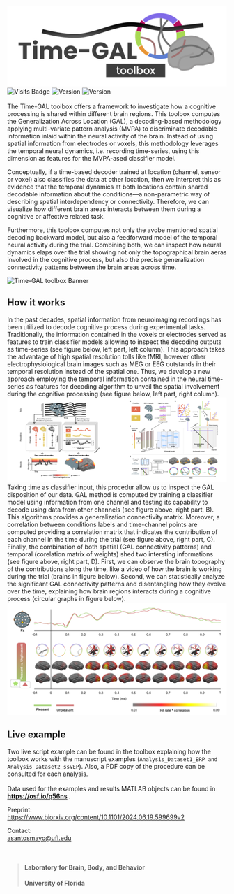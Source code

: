 ![Time-GAL toolbox Banner](pictures/TGAL_banner.png)
![Visits Badge](https://badges.pufler.dev/visits/csea-lab/time-GAL?style=for-the-badge)
<img alt="Version" src="https://img.shields.io/badge/Version-1.0.0-blue?style=for-the-badge">
<img alt="Version" src="https://img.shields.io/badge/Language-MATLAB-orange?style=for-the-badge">
<br>
<br>
The Time-GAL toolbox offers a framework to investigate how a  cognitive  processing is shared within different brain regions. This toolbox computes the Generalization Across Location (GAL), a decoding-based methodology applying multi-variate pattern analysis (MVPA) to discriminate decodable information inlaid within the neural activity of the brain. Instead of using spatial information from electrodes or voxels, this methodology leverages the temporal neural dynamics, i.e. recording time-series, using this dimension as features for the MVPA-ased classifier model.

Conceptually, if a time-based decoder trained at location (channel, sensor or voxel) also classifies the data at other location, then we interpret this as evidence that the temporal dynamics at both locations contain shared decodable information about the conditions—a non-parametric way of describing spatial interdependency or connectivity. Therefore, we can visualize how different brain areas interacts between them during a cognitive or affective related task.

Furthermore, this toolbox computes not only the avobe mentioned spatial decoding backward model, but also a feedforward model of the temporal neural activity during the trial. Combining both, we can inspect how neural dynamics elaps over the trial showing not only the topographical brain aeras involved in the cognitive process, but also the precise generalization connectivity patterns between the brain areas across time.

![Time-GAL toolbox Banner](pictures/videoTimedGAL.gif)

## How it works

In the past decades, spatial information from neuroimaging recordings has been utilized to decode cognitive process during experimental tasks. Traditionally, the information contained in the voxels or electrodes served as features to train classifier models allowing to inspect the decoding outputs as time-series (see figure below, left part, left column). This approach takes the advantage of high spatial resolution tolls like fMRI, however other electrophysiological brain images such as MEG or EEG outstands in their temporal resolution instead of the spatial one. Thus, we develop a new approach employing the temporal information contained in the neural time-series as features for decoding algorithm to unveil the spatial involvement during the cognitive processing (see figure below, left part, right column).
![Time-GAL toolbox Banner](pictures/methodology.png)
Taking time as classifier input, this procedur allow us to inspect the GAL disposition of our data. GAL method is computed by training a classifier model using information from one channel and testing its capability to decode using data from other channels (see figure above, right part, B). This algorithms provides a generalization connectivity matrix. Moreover, a correlation between conditions labels and time-channel points are computed providing a correlation matrix that indicates the contribution of each channel in the time during the trial (see figure above, right part, C). Finally, the combination of both spatial (GAL connectivity patterns) and temporal (corelation matrix of weights) shed two intersting informations (see figure above, right part, D). First, we can observe the brain topography of the contributions along the time, like a video of how the brain is working during the trial (brains in figure below). Second, we can statistically analyze the significant GAL connectivity patterns and disentangling how they evolve over the time, explaining how brain regions interacts during a cognitive process (circular graphs in figure below).
![Time-GAL toolbox Banner](pictures/timeGALexample.png)

## Live example

Two live script example can be found in the toolbox explaining how the toolbox works with the manuscript examples (``` Analysis_Dataset1_ERP and  Analysis_Dataset2_ssVEP ```). Also, a PDF copy of the procedure can be consulted for each analysis. 
<br><br>
Data used for the examples and results MATLAB objects can be found in <b> https://osf.io/q56ns </b>.

Preprint: <br>
https://www.biorxiv.org/content/10.1101/2024.06.19.599699v2

Contact: <br>
asantosmayo@ufl.edu 


<b><br>

> #### Laboratory for Brain, Body, and Behavior
> University of Florida
